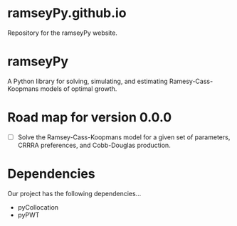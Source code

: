 # ramseyPy.github.io
Repository for the ramseyPy website.

# ramseyPy
A Python library for solving, simulating, and estimating Ramesy-Cass-Koopmans models of optimal growth.

# Road map for version 0.0.0

- [ ] Solve the Ramsey-Cass-Koopmans model for a given set of parameters, CRRRA preferences, and Cobb-Douglas production.

# Dependencies

Our project has the following dependencies...

* pyCollocation
* pyPWT 
